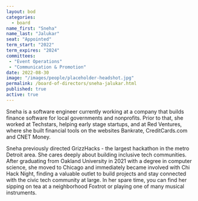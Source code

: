 ```yaml
---
layout: bod
categories: 
  - board
name_first: "Sneha"
name_last: "Jalukar"
seat: "Appointed"
term_start: "2022"
term_expires: "2024"
committees:
 - "Event Operations"
 - "Communication & Promotion"
date: 2022-08-30
image: "/images/people/placeholder-headshot.jpg"
permalink: /board-of-directors/sneha-jalukar.html
published: true
active: true
---
```


Sneha is a software engineer currently working at a company that builds finance software for local governments and nonprofits. Prior to that, she worked at Techstars, helping early stage startups, and at Red Ventures, where she built financial tools on the websites Bankrate, CreditCards.com and CNET Money. 

Sneha previously directed GrizzHacks - the largest hackathon in the metro Detroit area. She cares deeply about building inclusive tech communities. After graduating from Oakland University in 2021 with a degree in computer science, she moved to Chicago and immediately became involved with Chi Hack Night, finding a valuable outlet to build projects and stay connected with the civic tech community at large. In her spare time, you can find her sipping on tea at a neighborhood Foxtrot or playing one of many musical instruments.